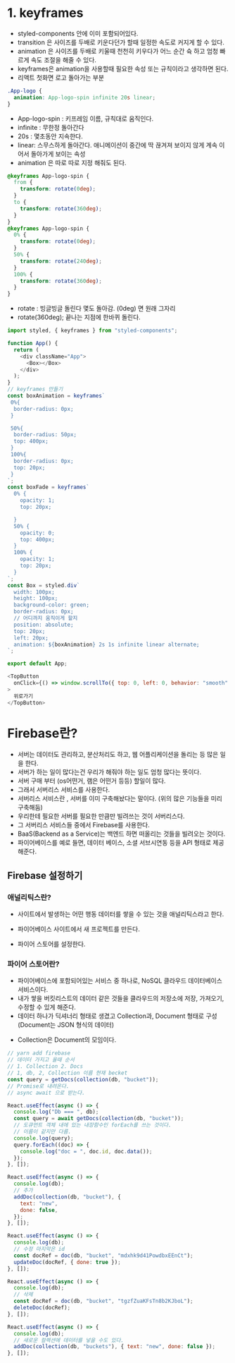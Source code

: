 # 1. keyframes

- styled-components 안에 이미 포함되어있다.
- transition 은 사이즈를 두배로 키운다던가 할때 일정한 속도로 커지게 할 수 있다.
- animation 은 사이즈를 두배로 키울때 천천히 키우다가 어느 순간 슉 하고 엄청 빠르게 속도 조절을 해줄 수 있다.
- keyframes은 animation을 사용할때 필요한 속성 또는 규칙이라고 생각하면 된다.
- 리액트 첫화면 로고 돌아가는 부분

```css
.App-logo {
  animation: App-logo-spin infinite 20s linear;
}
```

- App-logo-spin : 키프레임 이름, 규칙대로 움직인다.
- infinite : 무한정 돌아간다
- 20s : 몇초동안 지속한다.
- linear: 스무스하게 돌아간다. 애니메이션이 중간에 딱 끊겨져 보이지 않게 계속 이어서 돌아가게 보이는 속성
- animation 은 따로 따로 지정 해줘도 된다.

```css
@keyframes App-logo-spin {
  from {
    transform: rotate(0deg);
  }
  to {
    transform: rotate(360deg);
  }
}
@keyframes App-logo-spin {
  0% {
    transform: rotate(0deg);
  }
  50% {
    transform: rotate(240deg);
  }
  100% {
    transform: rotate(360deg);
  }
}
```

- rotate : 빙글빙글 돌린다 몇도 돌아감. (0deg) 면 원래 그자리
- rotate(360deg); 끝나는 지점에 한바퀴 돌린다.

```javascript
import styled, { keyframes } from "styled-components";

function App() {
  return (
    <div className="App">
      <Box></Box>
    </div>
  );
}
// keyframes 만들기
const boxAnimation = keyframes`
 0%{
  border-radius: 0px;
 }

 50%{
  border-radius: 50px;
  top: 400px;
 }
 100%{
  border-radius: 0px;
  top: 20px;
 }
`;
const boxFade = keyframes`
  0% {
    opacity: 1;
    top: 20px;

  }
  50% {
    opacity: 0;
    top: 400px;
  }
  100% {
    opacity: 1;
    top: 20px;
  }
`;
const Box = styled.div`
  width: 100px;
  height: 100px;
  background-color: green;
  border-radius: 0px;
  // 어디까지 움직이게 할지
  position: absolute;
  top: 20px;
  left: 20px;
  animation: ${boxAnimation} 2s 1s infinite linear alternate;
`;

export default App;
```

```javascript
<TopButton
  onClick={() => window.scrollTo({ top: 0, left: 0, behavior: "smooth" })}
>
  위로가기
</TopButton>
```

# Firebase란?

- 서버는 데이터도 관리하고, 분산처리도 하고, 웹 어플리케이션을 돌리는 등 많은 일을 한다.
- 서버가 하는 일이 많다는건 우리가 해줘야 하는 일도 엄청 많다는 뜻이다.
- 서버 구매 부터 (os어떤거, 램은 어떤거 등등) 할일이 많다.
- 그래서 서버리스 서비스를 사용한다.
- 서버리스 서비스란 , 서버를 이미 구축해놨다는 말이다. (위의 많은 기능들을 미리 구축해둠)
- 우리한테 필요한 서버를 필요한 만큼만 빌려쓰는 것이 서버리스다.
- 그 서버리스 서비스들 중에서 Firebase를 사용한다.
- BaaS(Backend as a Service)는 백엔드 하면 떠올리는 것들을 빌려오는 것이다.
- 파이어베이스를 예로 들면, 데이터 베이스, 소셜 서브시연동 등을 API 형태로 제공해준다.

## Firebase 설정하기

### 애널리틱스란?

- 사이트에서 발생하는 어떤 행동 데이터를 쌓을 수 있는 것을 애널리틱스라고 한다.

- 파이어베이스 사이트에서 새 프로젝트를 만든다.
- 파이어 스토어를 설정한다.

### 파이어 스토어란?

- 파이어베이스에 포함되어있는 서비스 중 하나로, NoSQL 클라우드 데이터베이스 서비스이다.
- 내가 쌓을 버킷리스트의 데이터 같은 것들을 클라우드의 저장소에 저장, 가져오기, 수정할 수 있게 해준다.
- 데이터 하나가 딕셔너리 형태로 생겼고 Collection과, Document 형태로 구성(Document는 JSON 형식의 데이터)

* Collection은 Document의 모임이다.

```javascript
// yarn add firebase
// 데이터 가지고 올때 순서
// 1. Collection 2. Docs
// 1, db, 2, Collection 이름 현재 becket
const query = getDocs(collection(db, "bucket"));
// Promise로 내려온다.
// async await 으로 받는다.

React.useEffect(async () => {
  console.log("Db === ", db);
  const query = await getDocs(collection(db, "bucket"));
  // 도큐먼트 객체 내에 있는 내장함수인 forEach를 쓰는 것이다.
  // 이름이 같지만 다름.
  console.log(query);
  query.forEach((doc) => {
    console.log("doc = ", doc.id, doc.data());
  });
}, []);

React.useEffect(async () => {
  console.log(db);
  // 추가
  addDoc(collection(db, "bucket"), {
    text: "new",
    done: false,
  });
}, []);

React.useEffect(async () => {
  console.log(db);
  // 수정 마지막은 id
  const docRef = doc(db, "bucket", "mdxhk9d41PowdbxEEnCt");
  updateDoc(docRef, { done: true });
}, []);

React.useEffect(async () => {
  console.log(db);
  // 삭제
  const docRef = doc(db, "bucket", "tgzfZuaKFsTn8b2KJboL");
  deleteDoc(docRef);
}, []);

React.useEffect(async () => {
  console.log(db);
  // 새로운 컬렉션에 데이터를 넣을 수도 있다.
  addDoc(collection(db, "buckets"), { text: "new", done: false });
}, []);
```
